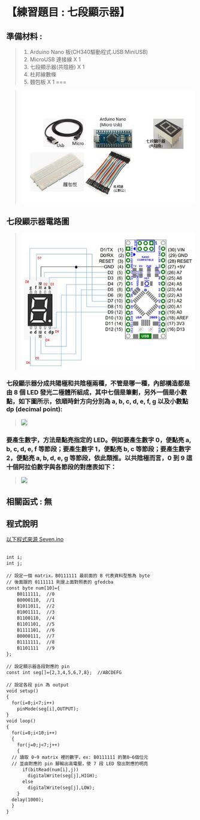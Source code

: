 
<h1>【練習題目 : 七段顯示器】</h1>

## 準備材料 : 
>1. Arduino Nano 板(CH340驅動程式.USB:MiniUSB)
>2. MicroUSB 連接線 X 1
>3. 七段顯示器(共陰極) X 1
>4. 杜邦線數條
>5. 麵包板 X 1
===
 
>![](https://github.com/derricktsai0904/Arduino/blob/master/02%20Arduino%20%E5%9F%BA%E6%9C%AC%E6%84%9F%E6%B8%AC%E5%99%A8%E5%AF%A6%E4%BD%9C%E7%AF%84%E4%BE%8B/%E4%B8%83%E6%AE%B5%E9%A1%AF%E7%A4%BA%E5%99%A8/Arduino_Seven_M.JPG?raw=true)

## 七段顯示器電路圖

>![](https://github.com/derricktsai0904/Arduino/blob/master/02%20Arduino%20%E5%9F%BA%E6%9C%AC%E6%84%9F%E6%B8%AC%E5%99%A8%E5%AF%A6%E4%BD%9C%E7%AF%84%E4%BE%8B/%E4%B8%83%E6%AE%B5%E9%A1%AF%E7%A4%BA%E5%99%A8/Arduino_Seven.JPG?raw=true)

### 七段顯示器分成共陽極和共陰極兩種，不管是哪一種，內部構造都是由 8 個 LED 發光二極體所組成，其中七個是筆劃，另外一個是小數點，如下圖所示，依順時針方向分別為 a, b, c, d, e, f, g 以及小數點 dp (decimal point):
>![](https://github.com/derricktsai0904/Course/blob/main/2024.09%E6%84%9F%E6%B8%AC%E5%85%83%E4%BB%B6/%E4%B8%83%E6%AE%B5%E9%A1%AF%E7%A4%BA%E5%99%A8/seven.jpg?raw=true)

### 要產生數字，方法是點亮指定的 LED。例如要產生數字 0，便點亮 a, b, c, d, e, f 等節段；要產生數字 1，便點亮 b, c 等節段；要產生數字 2，便點亮 a, b, d, e, g 等節段，依此類推。以共陰極而言，0 到 9 這十個阿拉伯數字與各節段的對應表如下：
>![](https://github.com/derricktsai0904/Course/blob/main/2024.09%E6%84%9F%E6%B8%AC%E5%85%83%E4%BB%B6/%E4%B8%83%E6%AE%B5%E9%A1%AF%E7%A4%BA%E5%99%A8/seven_tb.jpg?raw=true)

## 相關函式 : 無

## 程式說明

[以下程式來源 Seven.ino ]:https://github.com/derricktsai0904/Arduino/blob/master/02%20Arduino%20%E5%9F%BA%E6%9C%AC%E6%84%9F%E6%B8%AC%E5%99%A8%E5%AF%A6%E4%BD%9C%E7%AF%84%E4%BE%8B/%E4%B8%83%E6%AE%B5%E9%A1%AF%E7%A4%BA%E5%99%A8/Seven.ino "Seven.ino"
[以下程式來源 Seven.ino ]
``` arduino

int i;
int j;

// 設定一個 matrix，B0111111 最前面的 B 代表資料型態為 byte
// 後面跟的 0111111 則是上面對照表的 gfedcba 
const byte num[10]={
    B0111111,  //0
    B0000110,  //1
    B1011011,  //2
    B1001111,  //3
    B1100110,  //4
    B1101101,  //5
    B1111101,  //6
    B0000111,  //7    
    B1111111,  //8
    B1101111   //9    
};

// 設定顯示器各段對應的 pin
const int seg[]={2,3,4,5,6,7,8};  //ABCDEFG

// 設定各段 pin 為 output
void setup() 
{ 
  for(i=0;i<7;i++)
    pinMode(seg[i],OUTPUT);
}
void loop() 
{
  for(i=0;i<10;i++)
  {
    for(j=0;j<7;j++)
    {
  // 讀取 0~9 matrix 裡的數字，ex: B0111111 的第0~6個位元
  // 並由對應的 pin 腳輸出高電壓，使 7 段 LED 發出對應的明亮
      if(bitRead(num[i],j))
        digitalWrite(seg[j],HIGH);
      else
        digitalWrite(seg[j],LOW);        
    }
  delay(1000);    
  } 
}
```
